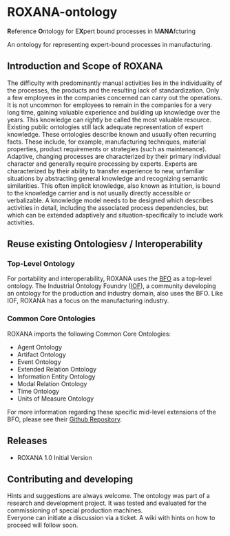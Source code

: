 # ROXANA-ontology  
**R**eference **O**ntology for E**X**pert bound processes in M**ANA**fcturing

An ontology for representing expert-bound processes in manufacturing. 

## Introduction and Scope of ROXANA
The difficulty with predominantly manual activities lies in the individuality of the processes, the products and the resulting lack of standardization. Only a few employees in the companies concerned can carry out the operations. It is not uncommon for employees to remain in the companies for a very long time, gaining valuable experience and building up knowledge over the years. This knowledge can rightly be called the most valuable resource. Existing public ontologies still lack adequate representation of expert knowledge. These ontologies describe known and usually often recurring facts. These include, for example, manufacturing techniques, material properties, product requirements or strategies (such as maintenance).  
Adaptive, changing processes are characterized by their primary individual character and generally require processing by experts. Experts are characterized by their ability to transfer experience to new, unfamiliar situations by abstracting general knowledge and recognizing semantic similarities. This often implicit knowledge, also known as intuition, is bound to the knowledge carrier and is not usually directly accessible or verbalizable. A knowledge model needs to be designed which describes activities in detail, including the associated process dependencies, but which can be extended adaptively and situation-specifically to include work activities.

## Reuse existing Ontologiesv / Interoperability
### Top-Level Ontology

For portability and interoperability, ROXANA uses the [BFO](https://basic-formal-ontology.org/) as a top-level ontology. The Industrial Ontology Foundry ([IOF](https://www.industrialontologies.org/)), a community developing an ontology for the production and industry domain, also uses the BFO. Like IOF, ROXANA has a focus on the manufacturing industry.

### Common Core Ontologies
ROXANA imports the following Common Core Ontologies:
- Agent Ontology
- Artifact Ontology
- Event Ontology
- Extended Relation Ontology
- Information Entity Ontology
- Modal Relation Ontology 
- Time Ontology
- Units of Measure Ontology

For more information regarding these specific mid-level extensions of the BFO, please see their [Github Repository](https://github.com/CommonCoreOntology/CommonCoreOntologies). 

## Releases
- ROXANA 1.0 Initial Version

## Contributing and developing
Hints and suggestions are always welcome. The ontology was part of a research and development project. It was tested and evaluated for the commissioning of special production machines.  
Everyone can initiate a discussion via a ticket. A wiki with hints on how to proceed will follow soon. 
